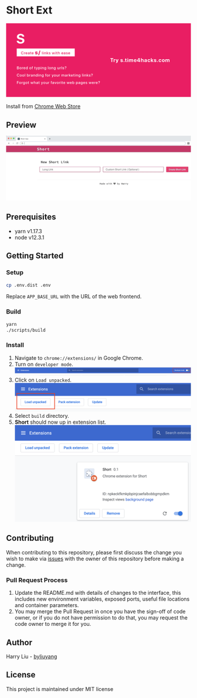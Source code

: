 # Short Ext
![](promo/marquee.png)

Install from [Chrome Web Store](https://short-d.com/r/ext)

## Preview
![](doc/usage.gif)

## Prerequisites
- yarn v1.17.3
- node v12.3.1

## Getting Started
### Setup
```bash
cp .env.dist .env
```
Replace `APP_BASE_URL` with the URL of the web frontend.

### Build
```
yarn
./scripts/build
```

### Install
1. Navigate to `chrome://extensions/` in Google Chrome.
2. Turn on `developer mode`.
![](doc/screenshot/developer-mode.png)
3. Click on `Load unpacked`.
![](doc/screenshot/load-unpacked.png)
4. Select `build` directory.
5. **Short** should now up in extension list.
![](doc/screenshot/extension.png)

## Contributing
When contributing to this repository, please first discuss the change you wish to make via [issues](https://short-d.com/r/extissue) with the owner of this repository before making a change.

### Pull Request Process
1. Update the README.md with details of changes to the interface, this includes new environment 
   variables, exposed ports, useful file locations and container parameters.
2. You may merge the Pull Request in once you have the sign-off of code owner, or if you 
   do not have permission to do that, you may request the code owner to merge it for you.

## Author
Harry Liu - [byliuyang](https://github.com/byliuyang)

## License
This project is maintained under MIT license
